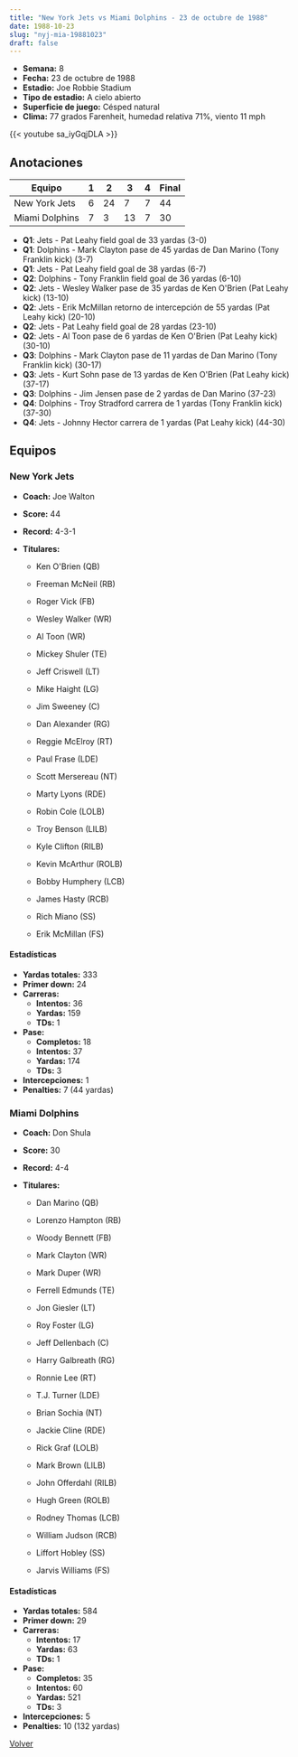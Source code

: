 ```yaml
---
title: "New York Jets vs Miami Dolphins - 23 de octubre de 1988"
date: 1988-10-23
slug: "nyj-mia-19881023"
draft: false
---
```


- **Semana:** 8
- **Fecha:** 23 de octubre de 1988
- **Estadio:** Joe Robbie Stadium
- **Tipo de estadio:** A cielo abierto
- **Superficie de juego:** Césped natural
- **Clima:** 77 grados Farenheit, humedad relativa 71%, viento 11 mph


{{< youtube sa_iyGqjDLA >}}


## Anotaciones
| Equipo | 1 | 2 | 3 | 4 | Final |
|--------|---|---|---|---|-------|
| New York Jets  | 6 | 24 | 7 | 7  | 44 |
| Miami Dolphins  | 7 | 3 | 13 | 7  | 30 |
- **Q1**: Jets - Pat Leahy field goal de 33 yardas (3-0)
- **Q1**: Dolphins - Mark Clayton pase de 45 yardas de Dan Marino (Tony Franklin kick) (3-7)
- **Q1**: Jets - Pat Leahy field goal de 38 yardas (6-7)
- **Q2**: Dolphins - Tony Franklin field goal de 36 yardas (6-10)
- **Q2**: Jets - Wesley Walker pase de 35 yardas de Ken O'Brien (Pat Leahy kick) (13-10)
- **Q2**: Jets - Erik McMillan retorno de intercepción de 55 yardas (Pat Leahy kick) (20-10)
- **Q2**: Jets - Pat Leahy field goal de 28 yardas (23-10)
- **Q2**: Jets - Al Toon pase de 6 yardas de Ken O'Brien (Pat Leahy kick) (30-10)
- **Q3**: Dolphins - Mark Clayton pase de 11 yardas de Dan Marino (Tony Franklin kick) (30-17)
- **Q3**: Jets - Kurt Sohn pase de 13 yardas de Ken O'Brien (Pat Leahy kick) (37-17)
- **Q3**: Dolphins - Jim Jensen pase de 2 yardas de Dan Marino (37-23)
- **Q4**: Dolphins - Troy Stradford carrera de 1 yardas (Tony Franklin kick) (37-30)
- **Q4**: Jets - Johnny Hector carrera de 1 yardas (Pat Leahy kick) (44-30)


## Equipos


### New York Jets
* **Coach:** Joe Walton
* **Score:** 44
* **Record:** 4-3-1
* **Titulares:** 

  * Ken O'Brien (QB) 

  * Freeman McNeil (RB) 

  * Roger Vick (FB) 

  * Wesley Walker (WR) 

  * Al Toon (WR) 

  * Mickey Shuler (TE) 

  * Jeff Criswell (LT) 

  * Mike Haight (LG) 

  * Jim Sweeney (C) 

  * Dan Alexander (RG) 

  * Reggie McElroy (RT) 

  * Paul Frase (LDE) 

  * Scott Mersereau (NT) 

  * Marty Lyons (RDE) 

  * Robin Cole (LOLB) 

  * Troy Benson (LILB) 

  * Kyle Clifton (RILB) 

  * Kevin McArthur (ROLB) 

  * Bobby Humphery (LCB) 

  * James Hasty (RCB) 

  * Rich Miano (SS) 

  * Erik McMillan (FS) 

#### Estadísticas
* **Yardas totales:** 333
* **Primer down:** 24
* **Carreras:**
  * **Intentos:** 36
  * **Yardas:** 159
  * **TDs:** 1
* **Pase:**
  * **Completos:** 18
  * **Intentos:** 37
  * **Yardas:** 174
  * **TDs:** 3
* **Intercepciones:** 1
* **Penalties:** 7 (44 yardas)

### Miami Dolphins
* **Coach:** Don Shula
* **Score:** 30
* **Record:** 4-4
* **Titulares:** 

  * Dan Marino (QB) 

  * Lorenzo Hampton (RB) 

  * Woody Bennett (FB) 

  * Mark Clayton (WR) 

  * Mark Duper (WR) 

  * Ferrell Edmunds (TE) 

  * Jon Giesler (LT) 

  * Roy Foster (LG) 

  * Jeff Dellenbach (C) 

  * Harry Galbreath (RG) 

  * Ronnie Lee (RT) 

  * T.J. Turner (LDE) 

  * Brian Sochia (NT) 

  * Jackie Cline (RDE) 

  * Rick Graf (LOLB) 

  * Mark Brown (LILB) 

  * John Offerdahl (RILB) 

  * Hugh Green (ROLB) 

  * Rodney Thomas (LCB) 

  * William Judson (RCB) 

  * Liffort Hobley (SS) 

  * Jarvis Williams (FS) 

#### Estadísticas
* **Yardas totales:** 584
* **Primer down:** 29
* **Carreras:**
  * **Intentos:** 17
  * **Yardas:** 63
  * **TDs:** 1
* **Pase:**
  * **Completos:** 35
  * **Intentos:** 60
  * **Yardas:** 521
  * **TDs:** 3
* **Intercepciones:** 5
* **Penalties:** 10 (132 yardas)


[Volver](/historia/1988)
